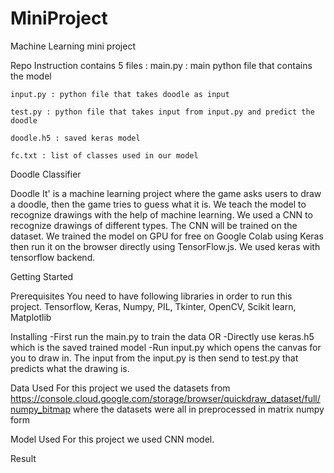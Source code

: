 # MiniProject
Machine Learning mini project

Repo Instruction
contains 5 files :
	main.py : main python file that contains the model

	input.py : python file that takes doodle as input

	test.py : python file that takes input from input.py and predict the doodle

	doodle.h5 : saved keras model

	fc.txt : list of classes used in our model


Doodle Classifier

Doodle It' is a machine learning project where the game asks users to draw a doodle, then the
game tries to guess what it is. We teach the model to recognize drawings with the help of machine
learning. We used a CNN to recognize drawings of different types. The CNN will be trained on the
dataset. We trained the model on GPU for free on Google Colab using Keras then run it on the
browser directly using TensorFlow.js. We used keras with tensorflow backend.

Getting Started

Prerequisites
You need to have following libraries in order to run this project.
Tensorflow, Keras, Numpy, PIL, Tkinter, OpenCV, Scikit learn, Matplotlib

Installing 
-First run the main.py to train the data
	OR
-Directly use keras.h5 which is the saved trained model
-Run input.py which opens the canvas for you to draw in. The input from the input.py is then send to test.py that predicts what the drawing is.

Data Used
For this project we used the datasets from
https://console.cloud.google.com/storage/browser/quickdraw_dataset/full/numpy_bitmap
where the datasets were all in preprocessed in matrix numpy form

Model Used
For this project we used CNN model.

Result

